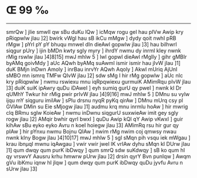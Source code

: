 # Œ 99 ‰
---
smrQw ] jIie smwlI qw sBu duKu lQw ] icMqw rogu geI hau pIVw Awip
kry pRiqpwlw jIau ]2] bwirk vWgI hau sB ikCu mMgw ] dydy qoit nwhI pRB
rMgw ] pYrI pY pY bhuqu mnweI dIn dieAwl gopwlw jIau ]3] hau bilhwrI
siqgur pUry ] ijin bMDn kwty sgly myry ] ihrdY nwmu dy inrml kIey nwnk
rMig rswlw jIau ]4]8]15] mwJ mhlw 5 ] lwl gopwl dieAwl rMgIly
] gihr gMBIr byAMq goivMdy ] aUc AQwh byAMq suAwmI ismir ismir hau
jIvW jIau ]1] duK BMjn inDwn Amoly ] inrBau inrvYr AQwh Aqoly ]
Akwl mUriq AjUnI sMBO mn ismrq TMFw QIvW jIau ]2] sdw sMg I hir rMg
gopwlw ] aUc nIc kry pRiqpwlw ] nwmu rswiexu mnu iqRpqwiexu gurmuiK
AMimRqu pIvW jIau ]3] duiK suiK ipAwry quDu iDAweI ] eyh sumiq gurU qy
pweI ] nwnk kI Dr qUMhY Twkur hir rMig pwir prIvW jIau ]4]9]16]
mwJ mhlw 5 ] DMnu su vylw ijqu mY siqguru imilAw ] sPlu drsnu nyqR
pyKq qirAw ] DMnu mUrq csy pl GVIAw DMin su Eie sMjogw jIau ]1]
audmu krq mnu inrmlu hoAw ] hir mwrig clq BRmu sglw KoieAw ] nwmu
inDwnu siqgurU suxwieAw imit gey sgly rogw jIau ]2] AMqir bwhir qyrI
bwxI ] quDu Awip kQI qY Awip vKwxI ] guir kihAw sBu eyko eyko Avru n
koeI hoiegw jIau ]3] AMimRq rsu hir gur qy pIAw ] hir pYnxu nwmu Bojnu
QIAw ] nwim rMg nwim coj qmwsy nwau nwnk kIny Bogw jIau ]4]10]17]
mwJ mhlw 5 ] sgl sMqn pih vsqu iek mWgau ] krau ibnµqI mwnu
iqAwgau ] vwir vwir jweI lK vrIAw dyhu sMqn kI DUrw jIau ]1] qum
dwqy qum purK ibDwqy ] qum smrQ sdw suKdwqy ] sB ko qum hI qy vrswvY
Aausru krhu hmwrw pUrw jIau ]2] drsin qyrY Bvn punIqw ] Awqm gVu
ibKmu iqnw hI jIqw ] qum dwqy qum purK ibDwqy quDu jyvfu Avru n sUrw
jIau ]3]
####
